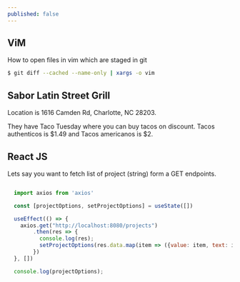```yaml
---
published: false
---
```

## ViM

How to open files in vim which are staged in git

```bash
$ git diff --cached --name-only | xargs -o vim
```

## Sabor Latin Street Grill

Location is 1616 Camden Rd, Charlotte, NC 28203. 

They have Taco Tuesday where you can buy tacos on discount. Tacos authenticos is $1.49 and Tacos americanos is $2.  


## React JS

Lets say you want to fetch list of project (string) form a GET endpoints.

```jsx

  import axios from 'axios'

  const [projectOptions, setProjectOptions] = useState([])

  useEffect(() => {
    axios.get("http://localhost:8080/projects")
        .then(res => {
          console.log(res);
          setProjectOptions(res.data.map(item => ({value: item, text: item})))
        })
  }, [])

  console.log(projectOptions);

```
